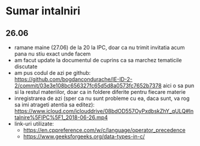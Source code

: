 # Sumar intalniri

## 26.06

 * ramane maine (27.06) de la 20 la IPC, doar ca nu trimit invitatia acum pana nu stiu exact unde facem
 * am facut update la documentul de cuprins ca sa marchez tematicile discutate
 * am pus codul de azi pe github: https://github.com/bogdancondurache/IE-ID-2-2/commit/03e3e108bc656327fc65d5d8a0573fc7652b7378
aici o sa pun si la restul materiilor, doar ca in foldere diferite pentru fiecare materie
 * inregistrarea de azi (sper ca nu sunt probleme cu ea, daca sunt, va rog sa imi atrageti atentia sa editez): https://www.icloud.com/iclouddrive/08bdOD557OyPxdbskZhY_qULQ#Intalnire%5FIPC%5F1_2018-06-26.mp4
 * link-uri utilizate:
	* https://en.cppreference.com/w/c/language/operator_precedence
	* https://www.geeksforgeeks.org/data-types-in-c/
